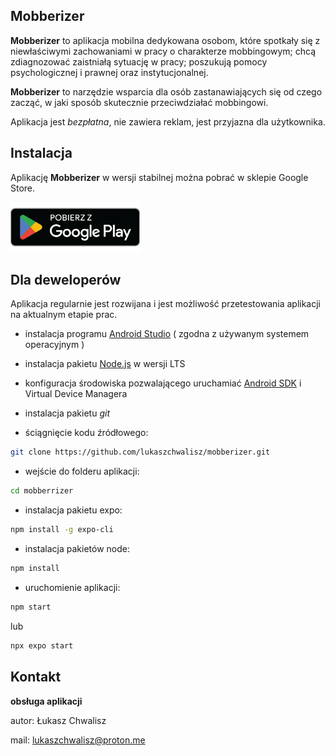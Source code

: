 ## Mobberizer

**Mobberizer** to aplikacja mobilna dedykowana osobom, które spotkały się z niewłaściwymi zachowaniami w pracy o charakterze mobbingowym;
chcą zdiagnozować zaistniałą sytuację w pracy; poszukują pomocy psychologicznej i prawnej oraz instytucjonalnej.

**Mobberizer** to narzędzie wsparcia dla osób zastanawiających się od czego zacząć, w jaki sposób skutecznie przeciwdziałać mobbingowi.

Aplikacja jest *bezpłatna*, nie zawiera reklam, jest przyjazna dla użytkownika.

## Instalacja

Aplikację **Mobberizer** w wersji stabilnej można pobrać w sklepie Google Store.

[<img src="./assets/google-play-badge.png"
     alt="Pobierz z Google Play"
     height="80">](https://play.google.com/store/apps/details?id=com.lukaszchwalisz.Mobberizer)

## Dla deweloperów

Aplikacja regularnie jest rozwijana i jest możliwość przetestowania aplikacji na aktualnym etapie prac.

- instalacja programu [Android Studio](https://developer.android.com/studio) ( zgodna z używanym systemem operacyjnym )
- instalacja pakietu [Node.js](https://nodejs.org/en) w wersji LTS
- konfiguracja środowiska pozwalającego uruchamiać [Android SDK](https://reactnative.dev/docs/environment-setup?guide=native) i Virtual Device Managera
- instalacja pakietu *git*

- ściągnięcie kodu źródłowego:
```bash
git clone https://github.com/lukaszchwalisz/mobberizer.git
```
- wejście do folderu aplikacji:
```bash
cd mobberrizer
```
- instalacja pakietu expo:
```bash
npm install -g expo-cli
```
- instalacja pakietów node:
```bash
npm install
```
- uruchomienie aplikacji:
```bash
npm start
```
lub 
```bash
npx expo start
```

## Kontakt

**obsługa aplikacji**

autor: Łukasz Chwalisz

mail: lukaszchwalisz@proton.me


